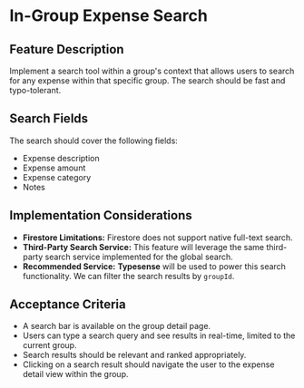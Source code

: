 # In-Group Expense Search

## Feature Description

Implement a search tool within a group's context that allows users to search for any expense within that specific group. The search should be fast and typo-tolerant.

## Search Fields

The search should cover the following fields:
- Expense description
- Expense amount
- Expense category
- Notes

## Implementation Considerations

- **Firestore Limitations:** Firestore does not support native full-text search.
- **Third-Party Search Service:** This feature will leverage the same third-party search service implemented for the global search.
- **Recommended Service:** **Typesense** will be used to power this search functionality. We can filter the search results by `groupId`.

## Acceptance Criteria

- A search bar is available on the group detail page.
- Users can type a search query and see results in real-time, limited to the current group.
- Search results should be relevant and ranked appropriately.
- Clicking on a search result should navigate the user to the expense detail view within the group.
